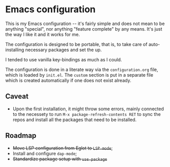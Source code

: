 # Emacs configuration

This is my Emacs configuration -- it's fairly simple and does not mean to be anything "special", nor anything "feature complete" by any means. It's just the way I like it and it works for me.

The configuration is designed to be portable, that is, to take care of auto-installing necessary packages and set the up.

I tended to use vanilla key-bindings as much as I could.

The configuration is done in a literate way via the `configuration.org` file, which is loaded by `init.el`. The `custom` section is put in a separate file which is created automatically if one does not exist already.

## Caveat

+ Upon the first installation, it might throw some errors, mainly connected to the necessety to run `M-x package-refresh-contents RET` to sync the repos and install all the packages that need to be installed.

## Roadmap

+ ~~Move LSP configuration from Eglot to `LSP-mode`~~;
+ Install and configure `dap-mode`;
+ ~~Standardize package setup with `use-package`~~
